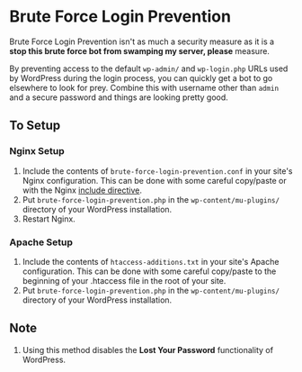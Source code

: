 # Brute Force Login Prevention

Brute Force Login Prevention isn't as much a security measure as it is a **stop this brute force bot from swamping my server, please** measure.

By preventing access to the default `wp-admin/` and `wp-login.php` URLs used by WordPress during the login process, you can quickly get a bot to go elsewhere to look for prey. Combine this with username other than `admin` and a secure password and things are looking pretty good.

## To Setup

### Nginx Setup

1. Include the contents of `brute-force-login-prevention.conf` in your site's Nginx configuration. This can be done with some careful copy/paste or with the Nginx [include directive](http://wiki.nginx.org/CoreModule#include).
1. Put `brute-force-login-prevention.php` in the `wp-content/mu-plugins/` directory of your WordPress installation.
1. Restart Nginx.

### Apache Setup
1. Include the contents of `htaccess-additions.txt` in your site's Apache configuration. This can be done with some careful copy/paste to the beginning of your .htaccess file in the root of your site.
1. Put `brute-force-login-prevention.php` in the `wp-content/mu-plugins/` directory of your WordPress installation.

## Note
1. Using this method disables the **Lost Your Password** functionality of WordPress.
